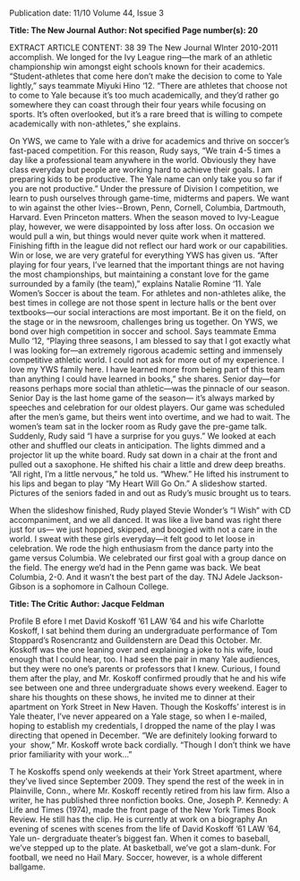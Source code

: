 Publication date: 11/10
Volume 44, Issue 3

**Title: The New Journal**
**Author: Not specified**
**Page number(s): 20**

EXTRACT ARTICLE CONTENT:
38
39
The New Journal
WInter 2010-2011
accomplish. We longed for the Ivy 
League ring—the mark of an athletic 
championship win amongst eight 
schools known for their academics. 
“Student-athletes that come here 
don’t make the decision to come to 
Yale lightly,” says teammate Miyuki 
Hino ‘12. “There are athletes that 
choose not to come to Yale because 
it’s too much academically, and they’d 
rather go somewhere they can coast 
through their four years while focusing 
on sports. It’s often overlooked, but it’s 
a rare breed that is willing to compete 
academically with non-athletes,” she 
explains. 


On YWS, we came to Yale 
with a drive for academics and thrive 
on soccer’s fast-paced competition. 
For this reason, Rudy says, “We train 
4-5 times a day like a professional team 
anywhere in the world. Obviously 
they have class everyday but people are 
working hard to achieve their goals. I 
am preparing kids to be productive. 
The Yale name can only take you so 
far if you are not productive.” 
Under the pressure of Division 
I competition, we learn to push 
ourselves 
through 
game-time, 
midterms and papers. We want to win 
against the other Ivies--Brown, Penn, 
Cornell, 
Columbia, 
Dartmouth, 
Harvard. Even Princeton matters. 
When the season moved to 
Ivy-League play, however, we were 
disappointed by loss after loss. On 
occasion we would pull a win, but 
things would never quite work when it 
mattered. Finishing fifth in the league 
did not reflect our hard work or our 
capabilities. Win or lose, we are very 
grateful for everything YWS has given 
us. “After playing for four years, I’ve 
learned that the important things are 
not having the most championships, 
but maintaining a constant love for 
the game surrounded by a family (the 
team),” explains Natalie Romine ‘11. 
Yale Women’s Soccer is about the 
team. For athletes and non-athletes 
alike, the best times in college are 
not those spent in lecture halls or 
the bent over textbooks—our social 
interactions are most important. 
Be it on the field, on the stage or in 
the newsroom, challenges bring us 
together.   On YWS, we bond over high 
competition in soccer and school. Says 
teammate Emma Mullo ‘12, “Playing 
three seasons, I am blessed to say that I 
got exactly what I was looking for—an 
extremely rigorous academic setting 
and immensely competitive athletic 
world. I could not ask for more out of 
my experience.  I love my YWS family 
here. I have learned more from being 
part of this team than anything I could 
have learned in books,” she shares. 
Senior day—for reasons perhaps 
more social than athletic—was the 
pinnacle of our season.  Senior Day 
is the last home game of the season—
it’s always marked by speeches and 
celebration for our oldest players. Our 
game was scheduled after the men’s 
game, but theirs went into overtime, 
and we had to wait. The women’s 
team sat in the locker room as Rudy 
gave the pre-game talk. Suddenly, 
Rudy said “I have a surprise for you 
guys.” We looked at each other and 
shuffled our cleats in anticipation. 
The lights dimmed and a projector lit 
up the white board. Rudy sat down in 
a chair at the front and pulled out a 
saxophone. He shifted his chair a little 
and drew deep breaths. “All right, I’m 
a little nervous,” he told us. “Whew.” 
He lifted his instrument to his lips 
and began to play “My Heart Will Go 
On.” A slideshow started. Pictures of 
the seniors faded in and out as Rudy’s 
music brought us to tears. 


When the slideshow finished, 
Rudy played Stevie Wonder’s “I Wish” 
with CD accompaniment, and we 
all danced.  It was like a live band 
was right there just for us— we just 
hopped, skipped, and boogied with 
not a care in the world. I sweat with 
these girls everyday—it felt good to 
let loose in celebration. We rode the 
high enthusiasm from the dance party 
into the game versus Columbia. We 
celebrated our first goal with a group 
dance on the field. The energy we’d 
had in the Penn game was back. We 
beat Columbia, 2-0. And it wasn’t the 
best part of the day. 
TNJ
Adele Jackson-Gibson is a 
sophomore in Calhoun College.



**Title: The Critic**
**Author: Jacque Feldman**

Profile
B
efore I met David Koskoff 
’61 LAW ’64 and his wife 
Charlotte Koskoff, I sat 
behind them during an undergraduate 
performance of Tom Stoppard’s 
Rosencrantz and Guildenstern are Dead 
this October. Mr. Koskoff was the 
one leaning over and explaining a joke 
to his wife, loud enough that I could 
hear, too. I had seen the pair in many 
Yale audiences, but they were no one’s 
parents or professors that I knew. 
Curious, I found them after the play, 
and Mr. Koskoff confirmed proudly 
that he and his wife see between 
one and three undergraduate shows 
every weekend. Eager to share his 
thoughts on these shows, he invited 
me to dinner at their apartment 
on York Street in New Haven.
Though 
the 
Koskoffs’ 
interest is in Yale theater, I’ve never 
appeared on a Yale stage, so when 
I e-mailed, hoping to establish my 
credentials, I dropped the name of 
the play I was directing that opened 
in December. “We are definitely 
looking forward to your  show,” 
Mr. Koskoff wrote back cordially. 
“Though I don’t think we have 
prior familiarity with your work…”


T
he Koskoffs spend only weekends 
     at their York Street apartment, 
where they’ve lived since September 
2009. They spend the rest of the 
week in in Plainville, Conn., where 
Mr. Koskoff recently retired from 
his law firm. Also a writer, he has 
published three nonfiction books. 
One, Joseph P. Kennedy: A Life 
and Times (1974), made the front 
page of the New York Times Book 
Review. He still has the clip. He is 
currently at work on a biography 
An evening of scenes with scenes from the life of David Koskoff ’61 LAW ’64, Yale un-
dergraduate theater’s biggest fan.
When it comes to baseball, we’ve stepped up to the plate. At basketball,
we’ve got a slam-dunk. For football, we need no Hail Mary. 
Soccer, however, is a whole different ballgame.